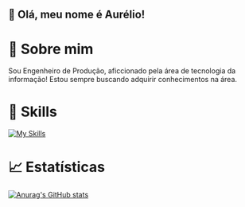 ## 👋 Olá, meu nome é Aurélio!

# 👀 Sobre mim 
  Sou Engenheiro de Produção, aficcionado pela área de tecnologia da informação! Estou sempre buscando adquirir conhecimentos na área.

# 🚀 Skills
[![My Skills](https://skillicons.dev/icons?i=github,vscode,py,postgres,docker,js,jest,javat)](https://skillicons.dev)

# 📈 Estatísticas
[![Anurag's GitHub stats](https://github-readme-stats.vercel.app/api?username=AureliOFF&show_icons=true&theme=onedark)](https://github.com/anuraghazra/github-readme-stats)
